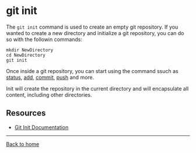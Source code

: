 # **git init**
The `git init` command is used to create an empty git repository.
If you wanted to create a new directory and initialize a git repository, you can do so with the followin commands:
```
mkdir NewDirectory
cd NewDirectory
git init
```
Once inside a git repository, you can start using the command ssuch as
[status](./Status.md),
[add](./Add.md),
[commit](./Commit.md),
[push](./Push.md)
and more.

Init will create the repository in the current directory and will encapsulate all content, including other directories.

## Resources
- [Git Init Documentation](https://git-scm.com/docs/git-init)
---
[Back to home](../README.md)